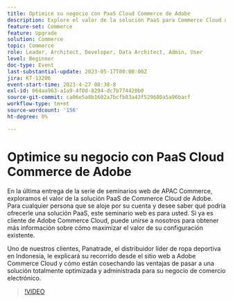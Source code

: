 ```yaml
---
title: Optimice su negocio con PaaS Cloud Commerce de Adobe
description: Explore el valor de la solución PaaS para Commerce Cloud de Adobe. Para cualquier persona que actualmente sea autoalojada y tenga curiosidad por saber lo que una solución PaaS podría ofrecerles, este seminario web es para usted.
feature-set: Commerce
feature: Upgrade
solution: Commerce
topic: Commerce
role: Leader, Architect, Developer, Data Architect, Admin, User
level: Beginner
doc-type: Event
last-substantial-update: 2023-05-17T00:00:00Z
jira: KT-13206
event-start-time: 2023-4-27 08:30-8
exl-id: 064aa963-a1a9-4f0d-8294-dc7b774420b0
source-git-commit: ca06e5a8b1602a7bcfb83a43f529680a5a96bacf
workflow-type: tm+mt
source-wordcount: '156'
ht-degree: 0%

---
```


# Optimice su negocio con PaaS Cloud Commerce de Adobe

En la última entrega de la serie de seminarios web de APAC Commerce, exploramos el valor de la solución PaaS de Commerce Cloud de Adobe. Para cualquier persona que se aloje por su cuenta y desee saber qué podría ofrecerle una solución PaaS, este seminario web es para usted. Si ya es cliente de Adobe Commerce Cloud, puede unirse a nosotros para obtener más información sobre cómo maximizar el valor de su configuración existente.

Uno de nuestros clientes, Panatrade, el distribuidor líder de ropa deportiva en Indonesia, le explicará su recorrido desde el sitio web a Adobe Commerce Cloud y cómo están cosechando las ventajas de pasar a una solución totalmente optimizada y administrada para su negocio de comercio electrónico.

>[!VIDEO](https://video.tv.adobe.com/v/3419132/?learn=on)
